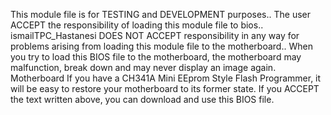 This module file is for TESTING and DEVELOPMENT purposes..
The user ACCEPT the responsibility of loading this module file to bios..
ismailTPC_Hastanesi DOES NOT ACCEPT responsibility in any way for problems arising from loading this module file to the motherboard..
When you try to load this BIOS file to the motherboard, the motherboard may malfunction, break down and may never display an image again. 
Motherboard If you have a CH341A Mini EEprom Style Flash Programmer, it will be easy to restore your motherboard to its former state.
If you ACCEPT the text written above, you can download and use this BIOS file.
